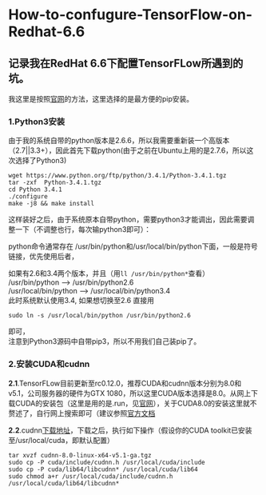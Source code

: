 # How-to-confugure-TensorFlow-on-Redhat-6.6
## 记录我在RedHat 6.6下配置TensorFLow所遇到的坑。

我这里是按照[官网](https://www.tensorflow.org/get_started/os_setup)的方法，这里选择的是最方便的pip安装。
### 1.Python3安装  
由于我的系统自带的python版本是2.6.6，所以我需要重新装一个高版本（2.7||3.3+），因此首先下载python(由于之前在Ubuntu上用的是2.7.6，所以这次选择了Python3)
```
wget https://www.python.org/ftp/python/3.4.1/Python-3.4.1.tgz
tar -zxf  Python-3.4.1.tgz
cd Python 3.4.1
./configure
make -j8 && make install
```
这样装好之后，由于系统原本自带python，需要python3才能调出，因此需要调整一下（不调整也行，每次输python3即可）：

python命令通常存在
/usr/bin/python和/usr/local/bin/python下面，一般是符号链接，优先使用后者，

如果有2.6和3.4两个版本，并且（用`ll /usr/bin/python*`查看）  
/usr/bin/python --> /usr/bin/python2.6  
/usr/local/bin/python --> /usr/local/bin/python3.4  
此时系统默认使用3.4, 如果想切换至2.6
直接用 
```
sudo ln -s /usr/local/bin/python /usr/bin/python2.6
```
即可，  
注意到Python3源码中自带pip3，所以不用我们自己装pip了。
### 2.安装CUDA和cudnn
**2.1**.TensorFLow目前更新至rc0.12.0，推荐CUDA和cudnn版本分别为8.0和v5.1，公司服务器的硬件为GTX 1080，所以这里CUDA版本选择是8.0。从网上下载CUDA的安装包（这里是用的是.run，见[官网](https://developer.nvidia.com/cuda-downloads)），关于CUDA8.0的安装这里就不赘述了，自行网上搜索即可（建议参照[官方文档](http://docs.nvidia.com/cuda/cuda-installation-guide-linux/index.html#axzz4YcvVyZKO)

**2.2**.cudnn[下载地址](https://developer.nvidia.com/cudnn)，下载之后，执行如下操作（假设你的CUDA toolkit已安装至/usr/local/cuda，即默认配置）
```
tar xvzf cudnn-8.0-linux-x64-v5.1-ga.tgz
sudo cp -P cuda/include/cudnn.h /usr/local/cuda/include
sudo cp -P cuda/lib64/libcudnn* /usr/local/cuda/lib64
sudo chmod a+r /usr/local/cuda/include/cudnn.h /usr/local/cuda/lib64/libcudnn*
```





